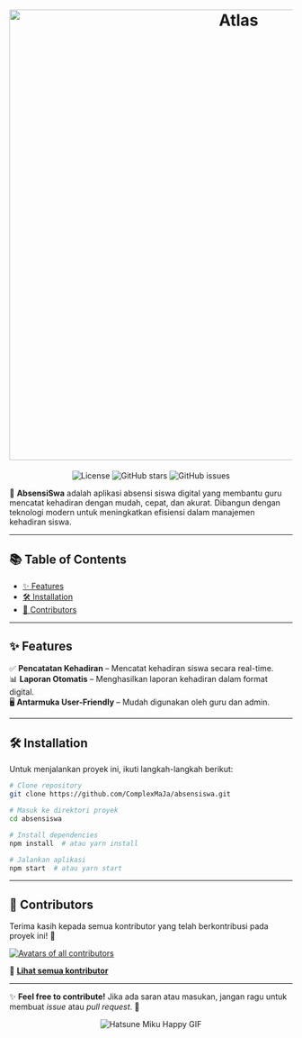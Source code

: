 <h1 align="center">
  <a href="http://atlasos.net" target="_blank"><img src="[https://gcore.jsdelivr.net/gh/Atlas-OS/branding@main/banners/banner-v3.png](https://www.canva.com/design/DAGgrI3DyO8/alh7qzRH9T7eaulKkMMgHA/view?embed](https://www.canva.com/design/DAGgrI3DyO8/alh7qzRH9T7eaulKkMMgHA/view)" alt="Atlas" width="800"></a>
</h1>

<p align="center">
  <img src="https://img.shields.io/badge/license-MIT-blue.svg" alt="License">
  <img src="https://img.shields.io/github/stars/ComplexMaJa/absensiswa?style=social" alt="GitHub stars">
  <img src="https://img.shields.io/github/issues/ComplexMaJa/absensiswa" alt="GitHub issues">
</p>

📌 **AbsensiSwa** adalah aplikasi absensi siswa digital yang membantu guru mencatat kehadiran dengan mudah, cepat, dan akurat. Dibangun dengan teknologi modern untuk meningkatkan efisiensi dalam manajemen kehadiran siswa.  

---

## 📚 Table of Contents  
- [✨ Features](#-features)  
- [🛠️ Installation](#-installation)  
- [💙 Contributors](#-contributors)  

---

## ✨ Features  
✅ **Pencatatan Kehadiran** – Mencatat kehadiran siswa secara real-time.  
📊 **Laporan Otomatis** – Menghasilkan laporan kehadiran dalam format digital.  
🖥️ **Antarmuka User-Friendly** – Mudah digunakan oleh guru dan admin.  

---

## 🛠️ Installation  
Untuk menjalankan proyek ini, ikuti langkah-langkah berikut:  

```bash
# Clone repository
git clone https://github.com/ComplexMaJa/absensiswa.git

# Masuk ke direktori proyek
cd absensiswa

# Install dependencies
npm install  # atau yarn install

# Jalankan aplikasi
npm start  # atau yarn start
```

---

## 💙 Contributors  
Terima kasih kepada semua kontributor yang telah berkontribusi pada proyek ini! 🚀  

<a href="https://github.com/ComplexMaJa/absensiswa/graphs/contributors" target="_blank">
  <img src="https://contrib.rocks/image?repo=ComplexMaJa/absensiswa&columns=18" alt="Avatars of all contributors">
</a>  

🔗 **[Lihat semua kontributor](https://github.com/ComplexMaJa/absensiswa/graphs/contributors)**  

---

✨ **Feel free to contribute!** Jika ada saran atau masukan, jangan ragu untuk membuat _issue_ atau _pull request_. 🙌

<p align="center">
  <img src="https://cdn3.emoji.gg/emojis/5809_HatsuneMiku_Happy.gif" alt="Hatsune Miku Happy GIF">
</p>
